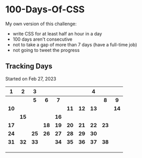 # 100-Days-Of-CSS

My own version of this challenge:

- write CSS for at least half an hour in a day
- 100 days aren't consecutive
- not to take a gap of more than 7 days (have a full-time job)
- not going to tweet the progress

## Tracking Days

Started on Feb 27, 2023

|   1    |   2    |   3    |        |        |        |        |   4    |        |        |
| :----: | :----: | :----: | :----: | :----: | :----: | :----: | :----: | :----: | :----: |
|        |        | **5**  | **6**  | **7**  |        |        |        | **8**  | **9**  |
| **10** |        |        |        |        | **11** | **12** | **13** |        | **14** |
|        | **15** |        |        | **16** |        |        |        |        |        |
| **17** |        |        | **18** | **19** | **20** | **21** | **22** | **23** |        |
| **24** |        | **25** | **26** | **27** | **28** | **29** | **30** |        |        |
| **31** | **32** | **33** |        | **34** | **35** | **36** | **37** | **38** |        |
|        |        |        |        |        |        |        |        |        |        |
|        |        |        |        |        |        |        |        |        |        |
|        |        |        |        |        |        |        |        |        |        |
